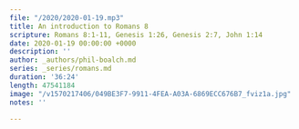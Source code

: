 ```yaml
---
file: "/2020/2020-01-19.mp3"
title: An introduction to Romans 8
scripture: Romans 8:1-11, Genesis 1:26, Genesis 2:7, John 1:14
date: 2020-01-19 00:00:00 +0000
description: ''
author: _authors/phil-boalch.md
series: _series/romans.md
duration: '36:24'
length: 47541184
image: "/v1570217406/049BE3F7-9911-4FEA-A03A-6869ECC676B7_fviz1a.jpg"
notes: ''

---
```

